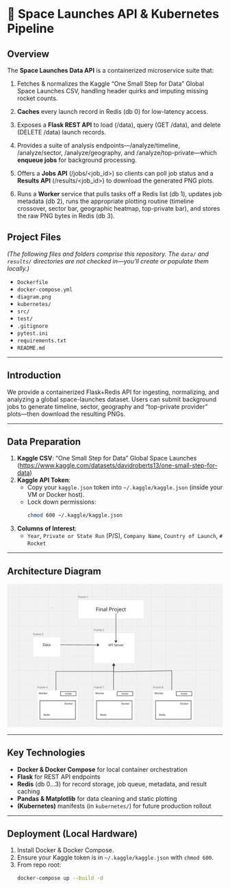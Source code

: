 # 🚀 Space Launches API & Kubernetes Pipeline

## Overview
The **Space Launches Data API** is a containerized microservice suite that:

1. Fetches & normalizes the Kaggle “One Small Step for Data” Global Space Launches CSV, handling header quirks and imputing missing rocket counts.

2. **Caches** every launch record in Redis (db 0) for low-latency access.

3. Exposes a **Flask REST API** to load (/data), query (GET /data), and delete (DELETE /data) launch records.

4. Provides a suite of analysis endpoints—/analyze/timeline, /analyze/sector, /analyze/geography, and /analyze/top-private—which **enqueue jobs** for background processing.

5. Offers a **Jobs API** (/jobs/<job_id>) so clients can poll job status and a **Results API** (/results/<job_id>) to download the generated PNG plots.

6. Runs a **Worker** service that pulls tasks off a Redis list (db 1), updates job metadata (db 2), runs the appropriate plotting routine (timeline crossover, sector bar, geographic heatmap, top-private bar), and stores the raw PNG bytes in Redis (db 3).

## Project Files  
*(The following files and folders comprise this repository.  The `data/` and `results/` directories are not checked in—you’ll create or populate them locally.)*
- `Dockerfile`  
- `docker-compose.yml`  
- `diagram.png`  
- `kubernetes/`  
- `src/`  
- `test/`  
- `.gitignore`  
- `pytest.ini`  
- `requirements.txt`  
- `README.md`  

---

## Introduction  
We provide a containerized Flask+Redis API for ingesting, normalizing, and analyzing a global space-launches dataset.  Users can submit background jobs to generate timeline, sector, geography and “top-private provider” plots—then download the resulting PNGs.

---

## Data Preparation  
1. **Kaggle CSV**: “One Small Step for Data” Global Space Launches (https://www.kaggle.com/datasets/davidroberts13/one-small-step-for-data)  
2. **Kaggle API Token**:  
   - Copy your `kaggle.json` token into `~/.kaggle/kaggle.json` (inside your VM or Docker host).  
   - Lock down permissions:  
     ```bash
     chmod 600 ~/.kaggle/kaggle.json
     ```  
3. **Columns of Interest**:  
   - `Year`, `Private or State Run` (P/S), `Company Name`, `Country of Launch`, `# Rocket`  

---

## Architecture Diagram  
![Architecture Diagram](diagram.png)

---

## Key Technologies  
- **Docker & Docker Compose** for local container orchestration  
- **Flask** for REST API endpoints  
- **Redis** (db 0…3) for record storage, job queue, metadata, and result caching  
- **Pandas & Matplotlib** for data cleaning and static plotting  
- **(Kubernetes)** manifests (in `kubernetes/`) for future production rollout  

---

## Deployment (Local Hardware)  
1. Install Docker & Docker Compose.  
2. Ensure your Kaggle token is in `~/.kaggle/kaggle.json` with `chmod 600`.  
3. From repo root:  
   ```bash
   docker-compose up --build -d
